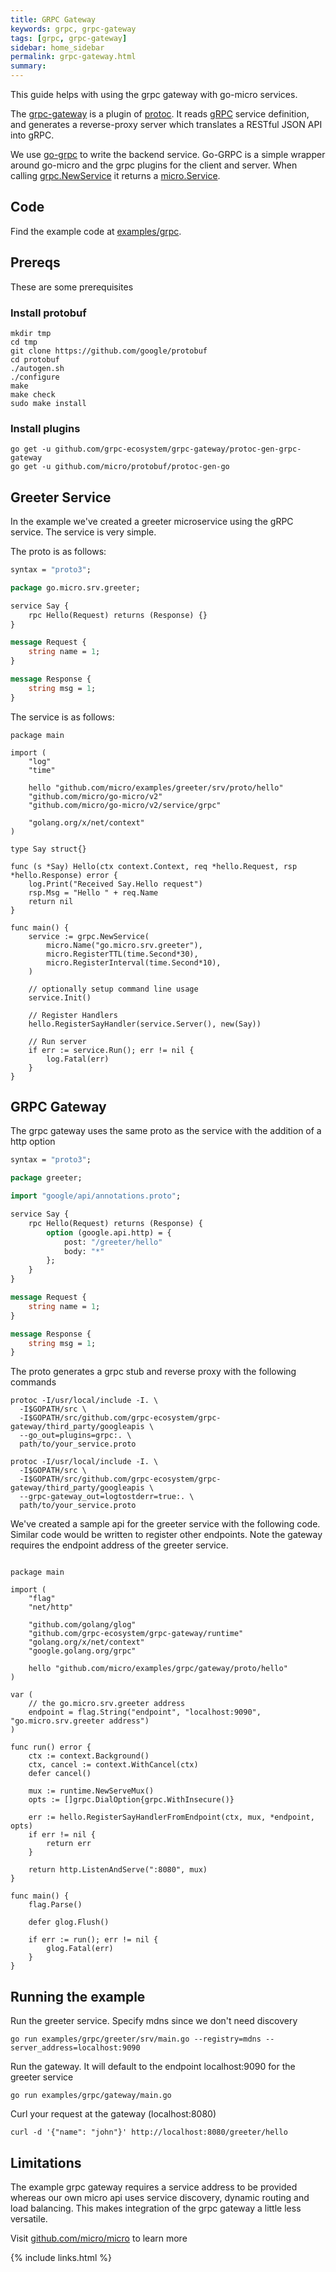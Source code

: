 ```yaml
---
title: GRPC Gateway
keywords: grpc, grpc-gateway
tags: [grpc, grpc-gateway]
sidebar: home_sidebar
permalink: grpc-gateway.html
summary: 
---
```


This guide helps with using the grpc gateway with go-micro services.

The [grpc-gateway](https://github.com/grpc-ecosystem/grpc-gateway) is a plugin of [protoc](http://github.com/google/protobuf).
It reads [gRPC](http://github.com/grpc/grpc-common) service definition, and generates a reverse-proxy server which translates 
a RESTful JSON API into gRPC.

We use [go-grpc](https://github.com/micro/go-grpc) to write the backend service. Go-GRPC is a simple wrapper around go-micro and 
the grpc plugins for the client and server. When calling [grpc.NewService](https://godoc.org/github.com/micro/go-grpc#NewService) 
it returns a [micro.Service](https://pkg.go.dev/github.com/micro/go-micro/v2#Service).

## Code

Find the example code at [examples/grpc](https://github.com/micro/examples/tree/master/grpc).

## Prereqs

These are some prerequisites

### Install protobuf

```
mkdir tmp
cd tmp
git clone https://github.com/google/protobuf
cd protobuf
./autogen.sh
./configure
make
make check
sudo make install
```

### Install plugins

```
go get -u github.com/grpc-ecosystem/grpc-gateway/protoc-gen-grpc-gateway
go get -u github.com/micro/protobuf/protoc-gen-go
```

## Greeter Service

In the example we've created a greeter microservice using the gRPC service. The service is very simple. 

The proto is as follows:

```proto
syntax = "proto3";

package go.micro.srv.greeter;

service Say {
	rpc Hello(Request) returns (Response) {}
}

message Request {
	string name = 1;
}

message Response {
	string msg = 1;
}
```

The service is as follows:

```
package main

import (
	"log"
	"time"

	hello "github.com/micro/examples/greeter/srv/proto/hello"
	"github.com/micro/go-micro/v2"
	"github.com/micro/go-micro/v2/service/grpc"

	"golang.org/x/net/context"
)

type Say struct{}

func (s *Say) Hello(ctx context.Context, req *hello.Request, rsp *hello.Response) error {
	log.Print("Received Say.Hello request")
	rsp.Msg = "Hello " + req.Name
	return nil
}

func main() {
	service := grpc.NewService(
		micro.Name("go.micro.srv.greeter"),
		micro.RegisterTTL(time.Second*30),
		micro.RegisterInterval(time.Second*10),
	)

	// optionally setup command line usage
	service.Init()

	// Register Handlers
	hello.RegisterSayHandler(service.Server(), new(Say))

	// Run server
	if err := service.Run(); err != nil {
		log.Fatal(err)
	}
}
```

## GRPC Gateway

The grpc gateway uses the same proto as the service with the addition of a http option

```proto
syntax = "proto3";

package greeter;

import "google/api/annotations.proto";

service Say {
	rpc Hello(Request) returns (Response) {
		option (google.api.http) = {
			post: "/greeter/hello"
			body: "*"
		};
	}
}

message Request {
	string name = 1;
}

message Response {
	string msg = 1;
}
```

The proto generates a grpc stub and reverse proxy with the following commands

```
protoc -I/usr/local/include -I. \
  -I$GOPATH/src \
  -I$GOPATH/src/github.com/grpc-ecosystem/grpc-gateway/third_party/googleapis \
  --go_out=plugins=grpc:. \
  path/to/your_service.proto
```

```
protoc -I/usr/local/include -I. \
  -I$GOPATH/src \
  -I$GOPATH/src/github.com/grpc-ecosystem/grpc-gateway/third_party/googleapis \
  --grpc-gateway_out=logtostderr=true:. \
  path/to/your_service.proto
```

We've created a sample api for the greeter service with the following code. Similar code would be written 
to register other endpoints. Note the gateway requires the endpoint address of the greeter service.

```

package main

import (
	"flag"
	"net/http"

	"github.com/golang/glog"
	"github.com/grpc-ecosystem/grpc-gateway/runtime"
	"golang.org/x/net/context"
	"google.golang.org/grpc"

	hello "github.com/micro/examples/grpc/gateway/proto/hello"
)

var (
	// the go.micro.srv.greeter address
	endpoint = flag.String("endpoint", "localhost:9090", "go.micro.srv.greeter address")
)

func run() error {
	ctx := context.Background()
	ctx, cancel := context.WithCancel(ctx)
	defer cancel()

	mux := runtime.NewServeMux()
	opts := []grpc.DialOption{grpc.WithInsecure()}

	err := hello.RegisterSayHandlerFromEndpoint(ctx, mux, *endpoint, opts)
	if err != nil {
		return err
	}

	return http.ListenAndServe(":8080", mux)
}

func main() {
	flag.Parse()

	defer glog.Flush()

	if err := run(); err != nil {
		glog.Fatal(err)
	}
}
```

## Running the example

Run the greeter service. Specify mdns since we don't need discovery

```
go run examples/grpc/greeter/srv/main.go --registry=mdns --server_address=localhost:9090
```

Run the gateway. It will default to the endpoint localhost:9090 for the greeter service

```
go run examples/grpc/gateway/main.go
```

Curl your request at the gateway (localhost:8080)

```
curl -d '{"name": "john"}' http://localhost:8080/greeter/hello
```

## Limitations

The example grpc gateway requires a service address to be provided whereas our own micro api uses service discovery, dynamic routing 
and load balancing. This makes integration of the grpc gateway a little less versatile.

Visit [github.com/micro/micro](https://github.com/micro/micro) to learn more

{% include links.html %}
